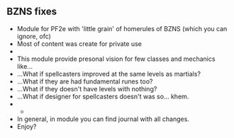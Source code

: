 ## BZNS fixes
* Module for PF2e with 'little grain' of homerules of BZNS (which you can ignore, ofc)
* Most of content was create for private use
*
* This module provide presonal vision for few classes and mechanics like...
* ...What if spellcasters improved at the same levels as martials?
* ...What if they are had fundamental runes too?
* ...What if they doesn't have levels with nothing?
* ...What if designer for spellcasters doesn't was so... khem.
* *
* In general, in module you can find journal with all changes.
* Enjoy?
